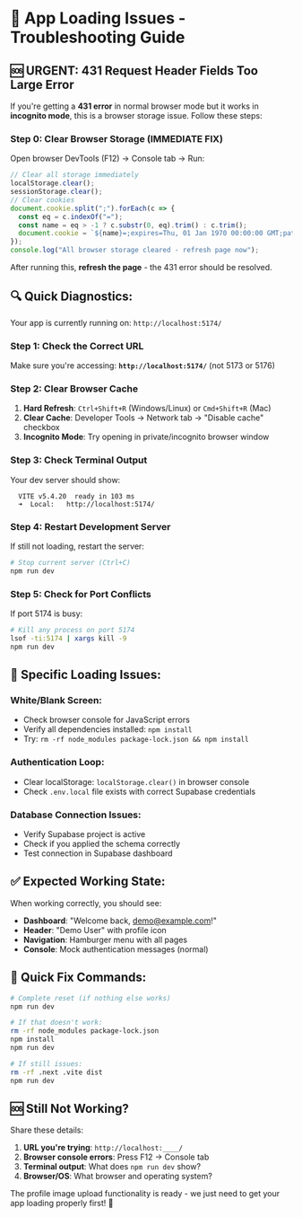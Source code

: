 # 🚨 App Loading Issues - Troubleshooting Guide

## 🆘 **URGENT: 431 Request Header Fields Too Large Error**

If you're getting a **431 error** in normal browser mode but it works in **incognito mode**, this is a browser storage issue. Follow these steps:

### **Step 0: Clear Browser Storage (IMMEDIATE FIX)**
Open browser DevTools (F12) → Console tab → Run:
```javascript
// Clear all storage immediately
localStorage.clear();
sessionStorage.clear();
// Clear cookies
document.cookie.split(";").forEach(c => {
  const eq = c.indexOf("=");
  const name = eq > -1 ? c.substr(0, eq).trim() : c.trim();
  document.cookie = `${name}=;expires=Thu, 01 Jan 1970 00:00:00 GMT;path=/`;
});
console.log("All browser storage cleared - refresh page now");
```

After running this, **refresh the page** - the 431 error should be resolved.

## 🔍 **Quick Diagnostics:**

Your app is currently running on: `http://localhost:5174/`

### **Step 1: Check the Correct URL**
Make sure you're accessing: **`http://localhost:5174/`** (not 5173 or 5176)

### **Step 2: Clear Browser Cache**
1. **Hard Refresh**: `Ctrl+Shift+R` (Windows/Linux) or `Cmd+Shift+R` (Mac)
2. **Clear Cache**: Developer Tools → Network tab → "Disable cache" checkbox
3. **Incognito Mode**: Try opening in private/incognito browser window

### **Step 3: Check Terminal Output**
Your dev server should show:
```
  VITE v5.4.20  ready in 103 ms
  ➜  Local:   http://localhost:5174/
```

### **Step 4: Restart Development Server**
If still not loading, restart the server:

```bash
# Stop current server (Ctrl+C)
npm run dev
```

### **Step 5: Check for Port Conflicts**
If port 5174 is busy:
```bash
# Kill any process on port 5174
lsof -ti:5174 | xargs kill -9
npm run dev
```

## 🐛 **Specific Loading Issues:**

### **White/Blank Screen:**
- Check browser console for JavaScript errors
- Verify all dependencies installed: `npm install`
- Try: `rm -rf node_modules package-lock.json && npm install`

### **Authentication Loop:**
- Clear localStorage: `localStorage.clear()` in browser console
- Check `.env.local` file exists with correct Supabase credentials

### **Database Connection Issues:**
- Verify Supabase project is active
- Check if you applied the schema correctly
- Test connection in Supabase dashboard

## ✅ **Expected Working State:**

When working correctly, you should see:
- **Dashboard**: "Welcome back, demo@example.com!"
- **Header**: "Demo User" with profile icon
- **Navigation**: Hamburger menu with all pages
- **Console**: Mock authentication messages (normal)

## 🚀 **Quick Fix Commands:**

```bash
# Complete reset (if nothing else works)
npm run dev

# If that doesn't work:
rm -rf node_modules package-lock.json
npm install
npm run dev

# If still issues:
rm -rf .next .vite dist
npm run dev
```

## 🆘 **Still Not Working?**

Share these details:
1. **URL you're trying**: `http://localhost:____/`
2. **Browser console errors**: Press F12 → Console tab
3. **Terminal output**: What does `npm run dev` show?
4. **Browser/OS**: What browser and operating system?

The profile image upload functionality is ready - we just need to get your app loading properly first! 🎯
